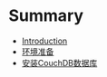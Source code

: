 # Summary

* [Introduction](README.md)
* [环境准备](huan_jing_zhun_bei.md)
* [安装CouchDB数据库](chapter2.md)

